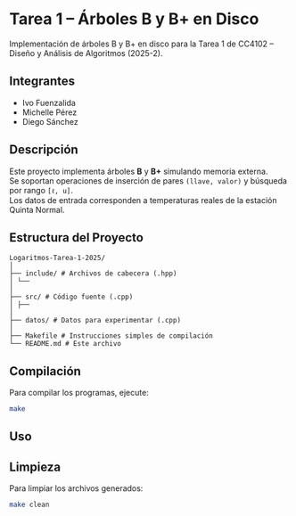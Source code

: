 # Tarea 1 – Árboles B y B+ en Disco
Implementación de árboles B y B+ en disco para la Tarea 1 de CC4102 – Diseño y Análisis de Algoritmos (2025-2).

## Integrantes
- Ivo Fuenzalida 
- Michelle Pérez
- Diego Sánchez

## Descripción
Este proyecto implementa árboles **B** y **B+** simulando memoria externa.  
Se soportan operaciones de inserción de pares `(llave, valor)` y búsqueda por rango `[ℓ, u]`.  
Los datos de entrada corresponden a temperaturas reales de la estación Quinta Normal. 

## Estructura del Proyecto

```
Logaritmos-Tarea-1-2025/
│
├── include/ # Archivos de cabecera (.hpp)
│ └── 
│
├── src/ # Código fuente (.cpp)
│ ├── 
│
├── datos/ # Datos para experimentar (.cpp)
│
├── Makefile # Instrucciones simples de compilación
└── README.md # Este archivo
```

## Compilación

Para compilar los programas, ejecute:

```bash
make
```

## Uso



## Limpieza

Para limpiar los archivos generados:

```bash
make clean
```
